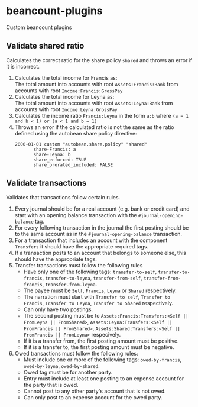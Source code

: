 # beancount-plugins

Custom beancount plugins

## Validate shared ratio

Calculates the correct ratio for the share policy `shared` and throws an error if it is incorrect.

1. Calculates the total income for Francis as:\
   The total amount into accounts with root `Assets:Francis:Bank` from accounts with root `Income:Francis:GrossPay`
2. Calculates the total income for Leyna as:\
   The total amount into accounts with root `Assets:Leyna:Bank` from accounts with root `Income:Leyna:GrossPay`
3. Calculates the income ratio `Francis:Leyna` in the form `a:b` where `(a = 1 and b < 1) or (a < 1 and b = 1)`
4. Throws an error if the calculated ratio is not the same as the ratio defined using the autobean share policy directive:
   ```
   2000-01-01 custom "autobean.share.policy" "shared"
          share-Francis: a
          share-Leyna: b
          share_enforced: TRUE
          share_prorated_included: FALSE
   ```

## Validate transactions

Validates that transactions follow certain rules.

1. Every journal should be for a real account (e.g. bank or credit card) and start with an opening balance transaction with the `#journal-opening-balance` tag.
2. For every following transaction in the journal the first posting should be to the same account as in the `#journal-opening-balance` transaction.
3. For a transaction that includes an account with the component `Transfers` it should have the appropriate required tags.
4. If a transaction posts to an account that belongs to someone else, this should have the appropriate tags.
5. Transfer transactions must follow the following rules
   - Have only one of the following tags: `transfer-to-self`, `transfer-to-francis`, `transfer-to-leyna`, `transfer-from-self`, `transfer-from-francis`, `transfer-from-leyna`.
   - The payee must be `Self`, `Francis`, `Leyna` or `Shared` respectively.
   - The narration must start with `Transfer to self`, `Transfer to Francis`, `Transfer to Leyna`, `Transfer to Shared` respectively.
   - Can only have two postings.
   - The second posting must be to `Assets:Francis:Transfers:<Self || FromLeyna || FromShared>`, `Assets:Leyna:Transfers:<Self || FromFrancis || FromShared>`, `Assets:Shared:Transfers:<Self || FromFrancis || FromLeyna>` respecively.
   - If it is a transfer from, the first posting amount must be positive.
   - If it is a transfer to, the first posting amount must be negative.
6. Owed transactions must follow the following rules:
   - Must include one or more of the following tags: `owed-by-francis`, `owed-by-leyna`, `owed-by-shared`.
   - Owed tag must be for another party.
   - Entry must include at least one posting to an expense account for the party that is owed.
   - Cannot post to any other party's account that is not owed.
   - Can only post to an expense account for the owed party.
